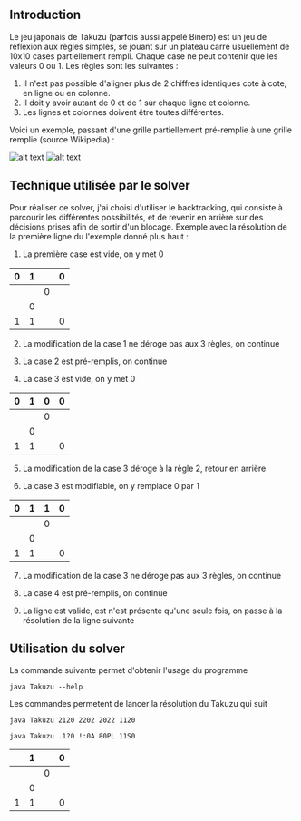 ## Introduction

Le jeu japonais de Takuzu (parfois aussi appelé Binero) est un jeu de réflexion aux règles simples, se jouant sur un plateau carré usuellement de 10x10 cases partiellement rempli. Chaque case ne peut contenir que les valeurs 0 ou 1. Les règles sont les suivantes :

1. Il n'est pas possible d'aligner plus de 2 chiffres identiques cote à cote, en ligne ou en colonne.
2. Il doit y avoir autant de 0 et de 1 sur chaque ligne et colonne.
3. Les lignes et colonnes doivent être toutes différentes.

Voici un exemple, passant d'une grille partiellement pré-remplie à une grille remplie (source Wikipedia) :

![alt text](https://upload.wikimedia.org/wikipedia/commons/thumb/0/03/Takuzu_unsolved_grid.svg/120px-Takuzu_unsolved_grid.svg.png "grille partiellement pré-remplie")
![alt text](https://upload.wikimedia.org/wikipedia/commons/thumb/6/68/Takuzu_solved_grid.svg/120px-Takuzu_solved_grid.svg.png "une grille remplie")

## Technique utilisée par le solver

Pour réaliser ce solver, j'ai choisi d'utiliser le backtracking, qui consiste à parcourir les différentes possibilités, et de revenir en arrière sur des décisions prises afin de sortir d'un blocage.
Exemple avec la résolution de la première ligne du l'exemple donné plus haut :

1) La première case est vide, on y met 0

| 0 | 1 |   | 0 |
|:-:|:-:|:-:|:-:|
|   |   | 0 |   |
|   | 0 |   |   |
| 1 | 1 |   | 0 |

2) La modification de la case 1 ne déroge pas aux 3 règles, on continue

3) La case 2 est pré-remplis, on continue

4) La case 3 est vide, on y met 0

| 0 | 1 | 0 | 0 |
|:-:|:-:|:-:|:-:|
|   |   | 0 |   |
|   | 0 |   |   |
| 1 | 1 |   | 0 |

5) La modification de la case 3 déroge à la règle 2, retour en arrière

6) La case 3 est modifiable, on y remplace 0 par 1

| 0 | 1 | 1 | 0 |
|:-:|:-:|:-:|:-:|
|   |   | 0 |   |
|   | 0 |   |   |
| 1 | 1 |   | 0 |

7) La modification de la case 3 ne déroge pas aux 3 règles, on continue

8) La case 4 est pré-remplis, on continue

9) La ligne est valide, est n'est présente qu'une seule fois, on passe à la résolution de la ligne suivante

## Utilisation du solver

La commande suivante permet d'obtenir l'usage du programme

    java Takuzu --help



Les commandes permetent de lancer la résolution du Takuzu qui suit

    java Takuzu 2120 2202 2022 1120

    java Takuzu .1?0 !:0A 80PL 11S0


|   | 1 |   | 0 |
|:-:|:-:|:-:|:-:|
|   |   | 0 |   |
|   | 0 |   |   |
| 1 | 1 |   | 0 |
